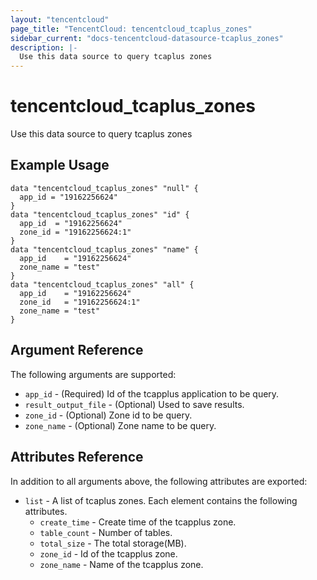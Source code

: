```yaml
---
layout: "tencentcloud"
page_title: "TencentCloud: tencentcloud_tcaplus_zones"
sidebar_current: "docs-tencentcloud-datasource-tcaplus_zones"
description: |-
  Use this data source to query tcaplus zones
---
```


# tencentcloud_tcaplus_zones

Use this data source to query tcaplus zones

## Example Usage

```hcl
data "tencentcloud_tcaplus_zones" "null" {
  app_id = "19162256624"
}
data "tencentcloud_tcaplus_zones" "id" {
  app_id  = "19162256624"
  zone_id = "19162256624:1"
}
data "tencentcloud_tcaplus_zones" "name" {
  app_id    = "19162256624"
  zone_name = "test"
}
data "tencentcloud_tcaplus_zones" "all" {
  app_id    = "19162256624"
  zone_id   = "19162256624:1"
  zone_name = "test"
}
```

## Argument Reference

The following arguments are supported:

* `app_id` - (Required) Id of the tcapplus application to be query.
* `result_output_file` - (Optional) Used to save results.
* `zone_id` - (Optional) Zone id to be query.
* `zone_name` - (Optional) Zone name to be query.

## Attributes Reference

In addition to all arguments above, the following attributes are exported:

* `list` - A list of tcaplus zones. Each element contains the following attributes.
  * `create_time` - Create time of the tcapplus zone.
  * `table_count` - Number of tables.
  * `total_size` - The total storage(MB).
  * `zone_id` - Id of the tcapplus zone.
  * `zone_name` - Name of the tcapplus zone.


